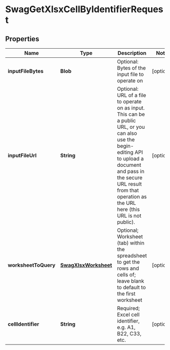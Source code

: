 
# SwagGetXlsxCellByIdentifierRequest

## Properties
Name | Type | Description | Notes
------------ | ------------- | ------------- | -------------
**inputFileBytes** | **Blob** | Optional: Bytes of the input file to operate on |  [optional]
**inputFileUrl** | **String** | Optional: URL of a file to operate on as input.  This can be a public URL, or you can also use the begin-editing API to upload a document and pass in the secure URL result from that operation as the URL here (this URL is not public). |  [optional]
**worksheetToQuery** | [**SwagXlsxWorksheet**](SwagXlsxWorksheet.md) | Optional; Worksheet (tab) within the spreadsheet to get the rows and cells of; leave blank to default to the first worksheet |  [optional]
**cellIdentifier** | **String** | Required; Excel cell identifier, e.g. A1, B22, C33, etc. |  [optional]



